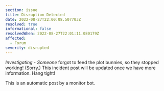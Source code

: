 ```yaml
---
section: issue
title: Disruption Detected
date: 2022-08-27T22:00:08.507703Z
resolved: true
informational: false
resolvedWhen: 2022-08-27T22:01:11.080179Z
affected:
  - Forum
severity: disrupted
---
```

*Investigating* - _Someone_ forgot to feed the plot bunnies, so they stopped working! (Sorry.) This incident post will be updated once we have more information. Hang tight!

This is an automatic post by a monitor bot.
        